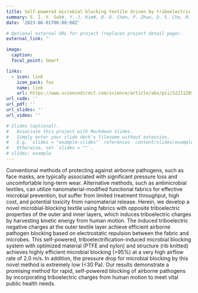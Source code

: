 ```yaml
---
title: Self-powered microbial blocking textile driven by triboelectric charges
summary: 5.	I.-Y. Suh#, Y.-J. Kim#, B.-Q. Chen, P. Zhao, D. S. Cho, M. Kang, Z.-Y. Huo*, S.-W. Kim*, **Nano Energy** 110, 108343 (2023)
date: '2023-06-01T00:00:00Z'

# Optional external URL for project (replaces project detail page).
external_link: ''

image:
  caption:   
  focal_point: Smart

links:
  - icon: link
    icon_pack: fas
    name: link
    url: https://www.sciencedirect.com/science/article/abs/pii/S2211285523001805
url_code: ''
url_pdf: ''
url_slides: ''
url_video: ''

# Slides (optional).
#   Associate this project with Markdown slides.
#   Simply enter your slide deck's filename without extension.
#   E.g. `slides = "example-slides"` references `content/slides/example-slides.md`.
#   Otherwise, set `slides = ""`.
# slides: example
---
```


Conventional methods of protecting against airborne pathogens, such as face masks, are typically associated with significant pressure loss and uncomfortable long-term wear. Alternative methods, such as antimicrobial textiles, can utilize nanomaterial-modified functional fabrics for effective microbial prevention, but suffer from limited treatment throughput, high cost, and potential toxicity from nanomaterial release. Herein, we develop a novel microbial-blocking textile using fabrics with opposite triboelectric properties of the outer and inner layers, which induces triboelectric charges by harvesting kinetic energy from human motion. The induced triboelectric negative charges at the outer textile layer achieve efficient airborne pathogen blocking based on electrostatic repulsion between the fabric and microbes. This self-powered, triboelectrification-induced microbial blocking system with optimized material (PTFE and nylon) and structure (rib knitted) achieves highly efficient microbial blocking (>95%) at a very high airflow rate of 2.0 m/s. In addition, the pressure drop for microbial blocking by this novel method is extremely low (<30 Pa). Our results demonstrate a promising method for rapid, self-powered blocking of airborne pathogens by incorporating triboelectric charges from human motion to meet vital public health needs.

